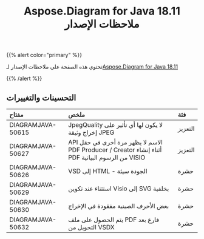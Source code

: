 ﻿---
title: Aspose.Diagram for Java 18.11 ملاحظات الإصدار
type: docs
weight: 20
url: /ar/java/aspose-diagram-for-java-18-11-release-notes/
---
{{% alert color="primary" %}} 

تحتوي هذه الصفحة على ملاحظات الإصدار لـ[Aspose.Diagram for Java 18.11](https://docs.aspose.com/diagram/java/aspose-diagram-for-java-18-11-release-notes/)

{{% /alert %}} 
## **التحسينات والتغييرات**

|**مفتاح**|**ملخص**|**فئة**|
|:- |:- |:- |
|DIAGRAMJAVA-50615|JpegQuality لا يكون لها أي تأثير على إخراج وثيقة JPEG|التعزيز|
|DIAGRAMJAVA-50627|API الاسم لا يظهر مرة أخرى في حقل PDF Producer / Creator أثناء إنشاء PDF من الرسوم البيانية VISIO|التعزيز|
|DIAGRAMJAVA-50626|VSD إلى HTML - الجودة سيئة|حشرة|
|DIAGRAMJAVA-50629|استثناء عند تكوين Visio إلى SVG بخلفية|حشرة|
|DIAGRAMJAVA-50630|بعض الأحرف الصينية مفقودة في الإخراج|حشرة|
|DIAGRAMJAVA-50632|يتم الحصول على ملف PDF فارغ بعد التحويل من VSDX|حشرة|

